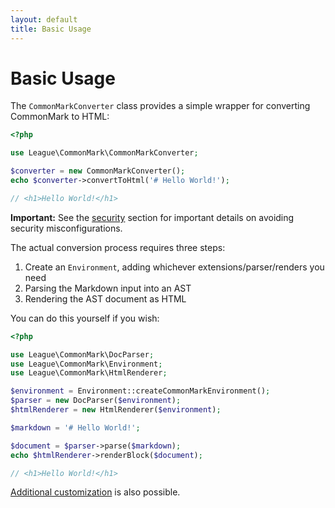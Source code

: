 ```yaml
---
layout: default
title: Basic Usage
---
```


Basic Usage
==============

The `CommonMarkConverter` class provides a simple wrapper for converting CommonMark to HTML:

~~~php
<?php

use League\CommonMark\CommonMarkConverter;

$converter = new CommonMarkConverter();
echo $converter->convertToHtml('# Hello World!');

// <h1>Hello World!</h1>
~~~

<i class="fa fa-exclamation-triangle"></i>
**Important:** See the [security](/0.19/security/) section for important details on avoiding security misconfigurations.

The actual conversion process requires three steps:

 1. Create an `Environment`, adding whichever extensions/parser/renders you need
 2. Parsing the Markdown input into an AST
 3. Rendering the AST document as HTML

You can do this yourself if you wish:

~~~php
<?php

use League\CommonMark\DocParser;
use League\CommonMark\Environment;
use League\CommonMark\HtmlRenderer;

$environment = Environment::createCommonMarkEnvironment();
$parser = new DocParser($environment);
$htmlRenderer = new HtmlRenderer($environment);

$markdown = '# Hello World!';

$document = $parser->parse($markdown);
echo $htmlRenderer->renderBlock($document);

// <h1>Hello World!</h1>
~~~

[Additional customization](/0.19/customization/overview/) is also possible.
